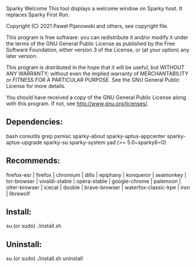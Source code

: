 Sparky Welcome
This tool displays a welcome window on Sparky host. It replaces Sparky First Run.

Copyright (C) 2021 Paweł Pijanowski and others, see copyright file.

This program is free software: you can redistribute it and/or modify
it under the terms of the GNU General Public License as published by
the Free Software Foundation, either version 3 of the License, or
(at your option) any later version.

This program is distributed in the hope that it will be useful,
but WITHOUT ANY WARRANTY; without even the implied warranty of
MERCHANTABILITY or FITNESS FOR A PARTICULAR PURPOSE.  See the
GNU General Public License for more details.

You should have received a copy of the GNU General Public License
along with this program.  If not, see <http://www.gnu.org/licenses/>.

Dependencies:
-------------
bash coreutils grep psmisc sparky-about sparky-aptus-appcenter sparky-aptus-upgrade sparky-su sparky-system yad (>= 5.0~sparky6~0)

Recommends:
-------------
firefox-esr | firefox | chromium | dillo | epiphany | konqueror | seamonkey | tor-browser | vivaldi-stable | opera-stable | google-chrome | palemoon | otter-browser | icecat | dooble | brave-browser | waterfox-classic-kpe | iron | librewolf

Install:
-------------
su (or sudo) 
./install.sh

Uninstall:
-------------
su (or sudo)
./install.sh uninstall
